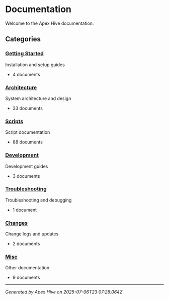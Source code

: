 # Documentation

Welcome to the Apex Hive documentation.

## Categories

### [Getting Started](./getting-started/)

Installation and setup guides

- 4 documents

### [Architecture](./architecture/)

System architecture and design

- 33 documents

### [Scripts](./scripts/)

Script documentation

- 88 documents

### [Development](./development/)

Development guides

- 3 documents

### [Troubleshooting](./troubleshooting/)

Troubleshooting and debugging

- 1 document

### [Changes](./changes/)

Change logs and updates

- 2 documents

### [Misc](./misc/)

Other documentation

- 9 documents


---
*Generated by Apex Hive on 2025-07-06T23:07:28.064Z*
